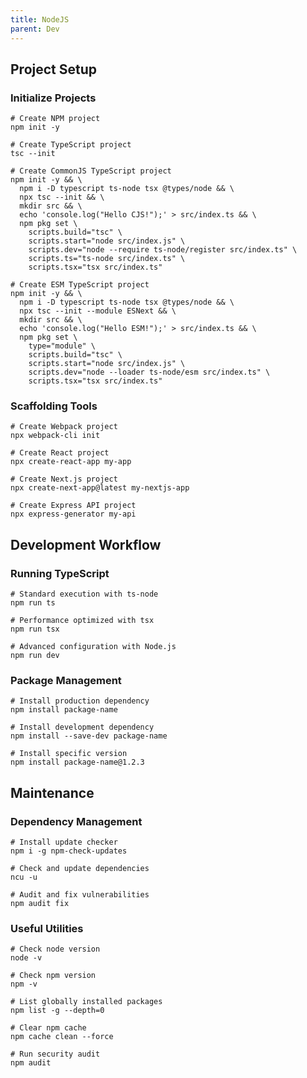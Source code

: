 ```yaml
---
title: NodeJS
parent: Dev
---
```


## Project Setup

### Initialize Projects

```shell
# Create NPM project
npm init -y
```

```shell
# Create TypeScript project
tsc --init
```

```shell
# Create CommonJS TypeScript project
npm init -y && \
  npm i -D typescript ts-node tsx @types/node && \
  npx tsc --init && \
  mkdir src && \
  echo 'console.log("Hello CJS!");' > src/index.ts && \
  npm pkg set \
    scripts.build="tsc" \
    scripts.start="node src/index.js" \
    scripts.dev="node --require ts-node/register src/index.ts" \
    scripts.ts="ts-node src/index.ts" \
    scripts.tsx="tsx src/index.ts"
```

```shell
# Create ESM TypeScript project
npm init -y && \
  npm i -D typescript ts-node tsx @types/node && \
  npx tsc --init --module ESNext && \
  mkdir src && \
  echo 'console.log("Hello ESM!");' > src/index.ts && \
  npm pkg set \
    type="module" \
    scripts.build="tsc" \
    scripts.start="node src/index.js" \
    scripts.dev="node --loader ts-node/esm src/index.ts" \
    scripts.tsx="tsx src/index.ts"
```

### Scaffolding Tools

```shell
# Create Webpack project
npx webpack-cli init
```

```shell
# Create React project
npx create-react-app my-app
```

```shell
# Create Next.js project
npx create-next-app@latest my-nextjs-app
```

```shell
# Create Express API project
npx express-generator my-api
```

## Development Workflow

### Running TypeScript

```shell
# Standard execution with ts-node
npm run ts
```

```shell
# Performance optimized with tsx
npm run tsx
```

```shell
# Advanced configuration with Node.js
npm run dev
```

### Package Management

```shell
# Install production dependency
npm install package-name
```

```shell
# Install development dependency
npm install --save-dev package-name
```

```shell
# Install specific version
npm install package-name@1.2.3
```

## Maintenance

### Dependency Management

```shell
# Install update checker
npm i -g npm-check-updates
```

```shell
# Check and update dependencies
ncu -u
```

```shell
# Audit and fix vulnerabilities
npm audit fix
```

### Useful Utilities

```shell
# Check node version
node -v
```

```shell
# Check npm version
npm -v
```

```shell
# List globally installed packages
npm list -g --depth=0
```

```shell
# Clear npm cache
npm cache clean --force
```

```shell
# Run security audit
npm audit
```
